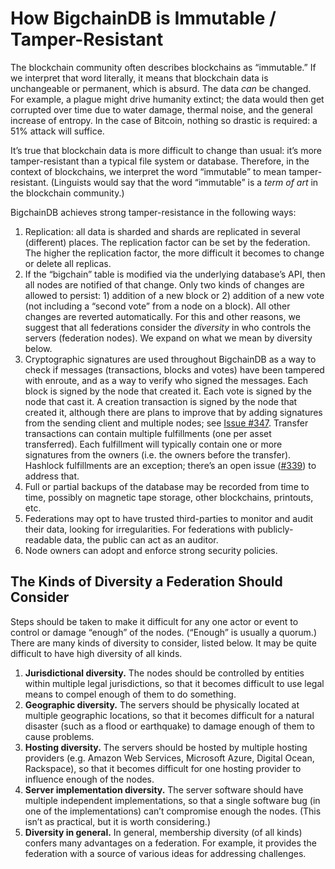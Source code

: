 # How BigchainDB is Immutable / Tamper-Resistant

The blockchain community often describes blockchains as “immutable.” If we interpret that word literally, it means that blockchain data is unchangeable or permanent, which is absurd. The data _can_ be changed. For example, a plague might drive humanity extinct; the data would then get corrupted over time due to water damage, thermal noise, and the general increase of entropy. In the case of Bitcoin, nothing so drastic is required: a 51% attack will suffice.

It’s true that blockchain data is more difficult to change than usual: it’s more tamper-resistant than a typical file system or database. Therefore, in the context of blockchains, we interpret the word “immutable” to mean tamper-resistant. (Linguists would say that the word “immutable” is a _term of art_ in the blockchain community.)

BigchainDB achieves strong tamper-resistance in the following ways:

1. Replication: all data is sharded and shards are replicated in several (different) places. The replication factor can be set by the federation. The higher the replication factor, the more difficult it becomes to change or delete all replicas.
2. If the “bigchain” table is modified via the underlying database’s API, then all nodes are notified of that change. Only two kinds of changes are allowed to persist: 1) addition of a new block or 2) addition of a new vote (not including a “second vote” from a node on a block). All other changes are reverted automatically. For this and other reasons, we suggest that all federations consider the _diversity_ in who controls the servers (federation nodes). We expand on what we mean by diversity below.
3. Cryptographic signatures are used throughout BigchainDB as a way to check if messages (transactions, blocks and votes) have been tampered with enroute, and as a way to verify who signed the messages. Each block is signed by the node that created it. Each vote is signed by the node that cast it. A creation transaction is signed by the node that created it, although there are plans to improve that by adding signatures from the sending client and multiple nodes; see [Issue #347](https://github.com/bigchaindb/bigchaindb/issues/347). Transfer transactions can contain multiple fulfillments (one per asset transferred). Each fulfillment will typically contain one or more signatures from the owners (i.e. the owners before the transfer). Hashlock fulfillments are an exception; there’s an open issue ([#339](https://github.com/bigchaindb/bigchaindb/issues/339)) to address that.
4. Full or partial backups of the database may be recorded from time to time, possibly on magnetic tape storage, other blockchains, printouts, etc.
5. Federations may opt to have trusted third-parties to  monitor and audit their data, looking for irregularities. For federations with publicly-readable data, the public can act as an auditor.
6. Node owners can adopt and enforce strong security policies.


## The Kinds of Diversity a Federation Should Consider

Steps should be taken to make it difficult for any one actor or event to control or damage “enough” of the nodes. (“Enough” is usually a quorum.) There are many kinds of diversity to consider, listed below. It may be quite difficult to have high diversity of all kinds.

1. **Jurisdictional diversity.** The nodes should be controlled by entities within multiple legal jurisdictions, so that it becomes difficult to use legal means to compel enough of them to do something.
2. **Geographic diversity.** The servers should be physically located at multiple geographic locations, so that it becomes difficult for a natural disaster (such as a flood or earthquake) to damage enough of them to cause problems.
3. **Hosting diversity.** The servers should be hosted by multiple hosting providers (e.g. Amazon Web Services, Microsoft Azure, Digital Ocean, Rackspace), so that it becomes difficult for one hosting provider to influence enough of the nodes.
4. **Server implementation diversity.** The server software should have multiple independent implementations, so that a single software bug (in one of the implementations) can’t compromise enough the nodes. (This isn’t as practical, but it is worth considering.)
5. **Diversity in general.** In general, membership diversity (of all kinds) confers many advantages on a federation. For example, it provides the federation with a source of various ideas for addressing challenges.
